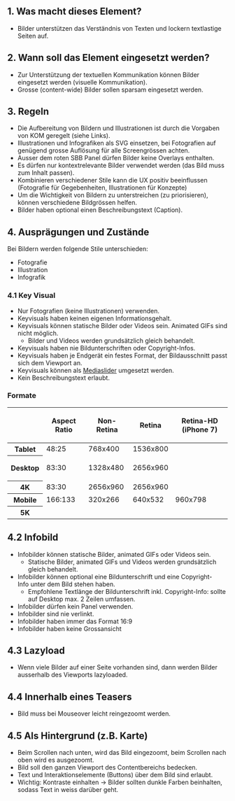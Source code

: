 ## 1. Was macht dieses Element?
* Bilder unterstützen das Verständnis von Texten und lockern textlastige Seiten auf.

## 2. Wann soll das Element eingesetzt werden?
* Zur Unterstützung der textuellen Kommunikation können Bilder eingesetzt werden (visuelle Kommunikation).
* Grosse (content-wide) Bilder sollen sparsam eingesetzt werden.

## 3. Regeln 
* Die Aufbereitung von Bildern und Illustrationen ist durch die Vorgaben von KOM geregelt (siehe Links).
* Illustrationen und Infografiken als SVG einsetzen, bei Fotografien auf genügend grosse Auflösung für alle Screengrössen achten.
* Ausser dem roten SBB Panel dürfen Bilder keine Overlays enthalten.
* Es dürfen nur kontextrelevante Bilder verwendet werden (das Bild muss zum Inhalt passen).
* Kombinieren verschiedener Stile kann die UX positiv beeinflussen (Fotografie für Gegebenheiten, Illustrationen für Konzepte)
* Um die Wichtigkeit von Bildern zu unterstreichen (zu priorisieren), können verschiedene Bildgrössen helfen.
* Bilder haben optional einen Beschreibungstext (Caption).

## 4. Ausprägungen und Zustände 
Bei Bildern werden folgende Stile unterschieden:
* Fotografie
* Illustration
* Infografik

### 4.1 Key Visual 
* Nur Fotografien (keine Illustrationen) verwenden.
* Keyvisuals haben keinen eigenen Informationsgehalt.
* Keyvisuals können statische Bilder oder Videos sein. Animated GIFs sind nicht möglich.
    * Bilder und Videos werden grundsätzlich gleich behandelt.
* Keyvisuals haben nie Bildunterschriften oder Copyright-Infos.
* Keyvisuals haben je Endgerät ein festes Format, der Bildausschnitt passt sich dem Viewport an.
* Keyvisuals können als [Mediaslider](https://digital.sbb.ch/de/website/components/mediaslider) umgesetzt werden.
* Kein Beschreibungstext erlaubt.

### Formate
<table>
   <colgroup>
      <col>
      <col>
      <col>
      <col>
      <col>
   </colgroup>
   <thead>
      <tr role="row">
         <th colspan="1" scope="col">
         </th>
        <th colspan="1" scope="col">
               <p>Aspect Ratio</p>
         </th>
         <th colspan="1" scope="col">
               <p>Non-Retina</p>
         </th>
         <th colspan="1" scope="col">
               <p>Retina</p>
         </th>
         <th colspan="1" scope="col">
					 <p>Retina-HD (iPhone 7)</p>
         </th>
      </tr>
   </thead>
   <tbody>
      <tr>
         <th>Tablet</th>
         <td>48:25</td>
         <td>768x400</td>
         <td>1536x800</td>
         <td colspan="1"><br></td>
      </tr>
      <tr role="row">
         <th colspan="1"><strong>Desktop</strong></th>
         <td colspan="1">
            <p>83:30</p>
         </td>
         <td>
            <p>1328x480</p>
         </td>
         <td>
            <p>2656x960</p>
         </td>
         <td colspan="1" c><br></td>
      </tr>
      <tr role="row">
         <th colspan="1">4K</th>
         <td colspan="1">83:30</td>
         <td colspan="1">2656x960</td>
         <td colspan="1">2656x960</td>
         <td colspan="1"><br></td>
      </tr>
      <tr role="row">
         <th colspan="1">Mobile</th>
         <td colspan="1">166:133</td>
         <td colspan="1">320x266</td>
         <td colspan="1">640x532</td>
         <td colspan="1">960x798</td>
      </tr>
      <tr role="row">
         <th colspan="1">5K</th>
         <td colspan="1"><br></td>
         <td colspan="1"><br></td>
         <td colspan="1"><br></td>
         <td colspan="1"><br></td>
      </tr>
   </tbody>
</table>


## 4.2 Infobild 
* Infobilder können statische Bilder, animated GIFs oder Videos sein.
    * Statische Bilder, animated GIFs und Videos werden grundsätzlich gleich behandelt.
* Infobilder können optional eine Bildunterschrift und eine Copyright-Info unter dem Bild stehen haben.
    * Empfohlene Textlänge der Bildunterschrift inkl. Copyright-Info: sollte auf Desktop max. 2 Zeilen umfassen.
* Infobilder dürfen kein Panel verwenden.
* Infobilder sind nie verlinkt.
* Infobilder haben immer das Format 16:9
* Infobilder haben keine Grossansicht

## 4.3 Lazyload 
* Wenn viele Bilder auf einer Seite vorhanden sind, dann werden Bilder ausserhalb des Viewports lazyloaded.

## 4.4 Innerhalb eines Teasers
* Bild muss bei Mouseover leicht reingezoomt werden.

## 4.5 Als Hintergrund (z.B. Karte)
* Beim Scrollen nach unten, wird das Bild eingezoomt, beim Scrollen nach oben wird es ausgezoomt.
* Bild soll den ganzen Viewport des Contentbereichs bedecken.
* Text und Interaktionselemente (Buttons) über dem Bild sind erlaubt.
* Wichtig: Kontraste einhalten → Bilder sollten dunkle Farben beinhalten, sodass Text in weiss darüber geht.